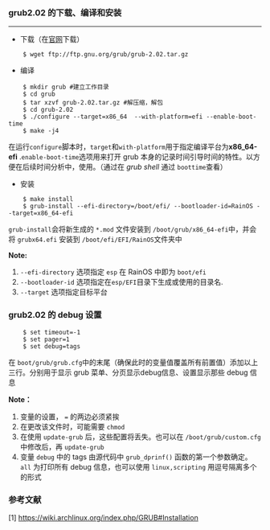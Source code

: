 ### grub2.02 的下载、编译和安装
-------
- 下载（在[官网](ftp://ftp.gnu.org/gnu/grub)下载）


```shell
	$ wget ftp://ftp.gnu.org/grub/grub-2.02.tar.gz
```

- 编译


```shell
	$ mkdir grub #建立工作目录
	$ cd grub
	$ tar xzvf grub-2.02.tar.gz #解压缩，解包
	$ cd grub-2.02
	$ ./configure --target=x86_64  --with-platform=efi --enable-boot-time
	$ make -j4
```

在运行`configure`脚本时，`target`和`with-platform`用于指定编译平台为**x86_64-efi** .`enable-boot-time`选项用来打开 grub 本身的记录时间引导时间的特性。以方便在后续时间分析中，使用。（通过在 *grub shell* 通过 `boottime`查看）

- 安装

```shell
	$ make install
	$ grub-install --efi-directory=/boot/efi/ --bootloader-id=RainOS --target=x86_64-efi
```

`grub-install`会将新生成的 `*.mod` 文件安装到 `/boot/grub/x86_64-efi`中，并会将 `grubx64.efi` 安装到 `/boot/efi/EFI/RainOS`文件夹中

**Note:**

1. `--efi-directory` 选项指定 `esp` 在 RainOS 中即为 `boot/efi`
2. `--bootloader-id` 选项指定在`esp/EFI`目录下生成或使用的目录名.
3. `--target`  选项指定目标平台

### grub2.02 的 debug 设置

```shell
	$ set timeout=-1
	$ set pager=1
	$ set debug=tags
```

在 `boot/grub/grub.cfg`中的末尾（确保此时的变量值覆盖所有前置值）添加以上三行。分别用于显示 grub 菜单、分页显示debug信息、设置显示那些 debug 信息

**Note：**

1. 变量的设置， `=` 的两边必须紧挨
2. 在更改该文件时，可能需要 `chmod`
3. 在使用 `update-grub` 后，这些配置将丢失。也可以在 `/boot/grub/custom.cfg` 中修改后，再 `update-grub`
4. 变量 `debug` 中的 tags 由源代码中 `grub_dprinf()` 函数的第一个参数确定。 `all` 为打印所有 debug 信息，也可以使用 `linux,scripting` 用逗号隔离多个的形式


### 参考文献

[1]  <https://wiki.archlinux.org/index.php/GRUB#Installation>
